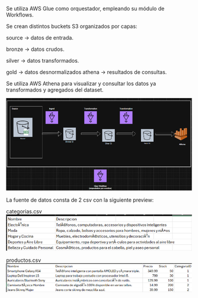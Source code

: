 Se utiliza AWS Glue como orquestador, empleando su módulo de Workflows.

Se crean distintos buckets S3 organizados por capas:

source → datos de entrada.

bronze → datos crudos.

silver → datos transformados.

gold   → datos desnormalizados
athena → resultados de consultas.

Se utiliza AWS Athena para visualizar y consultar los datos ya transformados y agregados del dataset.

![arquitectura](images/architecture.png)

La fuente de datos consta de 2 csv con la siguiente preview:

categorias.csv
![head categorias](images/ejemplo_categorias.png)

productos.csv
![head productos](images/ejemplo_productos.png)
